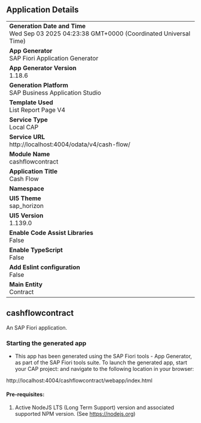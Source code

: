 ## Application Details
|               |
| ------------- |
|**Generation Date and Time**<br>Wed Sep 03 2025 04:23:38 GMT+0000 (Coordinated Universal Time)|
|**App Generator**<br>SAP Fiori Application Generator|
|**App Generator Version**<br>1.18.6|
|**Generation Platform**<br>SAP Business Application Studio|
|**Template Used**<br>List Report Page V4|
|**Service Type**<br>Local CAP|
|**Service URL**<br>http://localhost:4004/odata/v4/cash-flow/|
|**Module Name**<br>cashflowcontract|
|**Application Title**<br>Cash Flow|
|**Namespace**<br>|
|**UI5 Theme**<br>sap_horizon|
|**UI5 Version**<br>1.139.0|
|**Enable Code Assist Libraries**<br>False|
|**Enable TypeScript**<br>False|
|**Add Eslint configuration**<br>False|
|**Main Entity**<br>Contract|

## cashflowcontract

An SAP Fiori application.

### Starting the generated app

-   This app has been generated using the SAP Fiori tools - App Generator, as part of the SAP Fiori tools suite.  To launch the generated app, start your CAP project:  and navigate to the following location in your browser:

http://localhost:4004/cashflowcontract/webapp/index.html

#### Pre-requisites:

1. Active NodeJS LTS (Long Term Support) version and associated supported NPM version.  (See https://nodejs.org)


